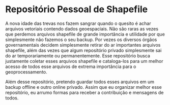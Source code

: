 # Repositório Pessoal de Shapefile

A nova idade das trevas nos fazem sangrar quando o quesito é achar arquivos vetoriais contendo dados geoespaciais. Não são raras as vezes que perdemos arquivos shapefile de grande importância e utilidade por que simplesmente não fazemos o seu backup.
Por vezes os diversos órgãos governamentais decidem simplesmente retirar do ar importantes arquivos shapefile, além das vezes que algum repositório privado simplesmente sai do ar temporariamente ou permanentemente. Esse repositório busca justamente coletar esses arquivos shapefile e cataloga-los para um melhor acesso de todos esse arquivos de extrema importância para o geoprocessamento.

Além desse repositório, pretendo guardar todos esses arquivos em um backup offline e outro online privado. Assim que eu organizar melhor esse repositório, eu arrumo formas para receber a contribuição e mensagens de todos.
